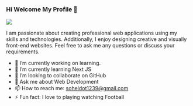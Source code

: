 ### Hi Welcome My Profile 👋
![](https://media.licdn.com/dms/image/D4E16AQEbiThQYI1nHA/profile-displaybackgroundimage-shrink_350_1400/0/1689436431076?e=1697673600&v=beta&t=9HRXBg1qjk0dCKM-5p9LXjlf3_zEAHVSI10iMeK24WU)

I am passionate about creating professional web applications using my skills and technologies. Additionally, I enjoy designing creative and visually front-end websites. Feel free to ask me any questions or discuss your requirements.

- 🔭 I’m currently working on learning. 
- 🌱 I’m currently learning Next JS 
- 👯 I’m looking to collaborate on GitHub 
- 💬 Ask me about Web Development 
- 📫 How to reach me: soheldot1239@gmail.com 
- ⚡ Fun fact: I love to playing watching Football 

